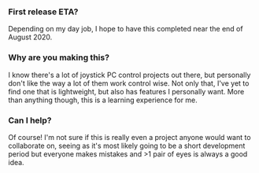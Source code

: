 ### First release ETA?
Depending on my day job, I hope to have this completed near the end of August 2020.
### Why are you making this?
I know there's a lot of joystick PC control projects out there, but personally don't like the way a lot of them work control wise. Not only that, I've yet to find one that is lightweight, but also has features I personally want. More than anything though, this is a learning experience for me.
### Can I help?
Of course! I'm not sure if this is really even a project anyone would want to collaborate on, seeing as it's most likely going to be a short development period but everyone makes mistakes and >1 pair of eyes is always a good idea.